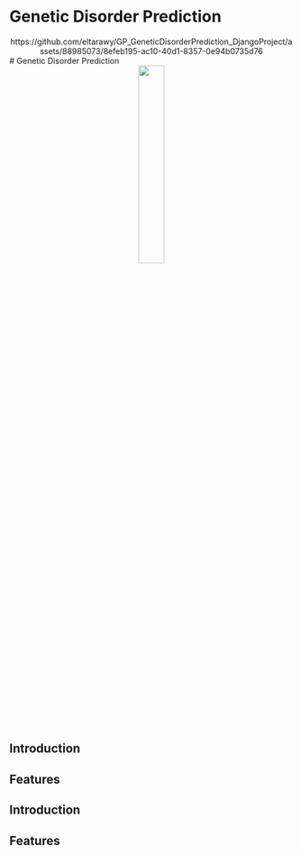 # Genetic Disorder Prediction
<div align="center">
https://github.com/eltarawy/GP_GeneticDisorderPrediction_DjangoProject/assets/88985073/8efeb195-ac10-40d1-8357-0e94b0735d76
</div>
# Genetic Disorder Prediction

<div align="center">
<img width="30%" src="[https://github.com/mahmoudhaney/Jobs/assets/83553963/b6d3c7b7-1f2f-4981-8c1b-5552eb0546cc](https://github.com/eltarawy/GP_GeneticDisorderPrediction_DjangoProject/assets/88985073/8efeb195-ac10-40d1-8357-0e94b0735d76)">
</div>


## Introduction


## Features


## Introduction


## Features

